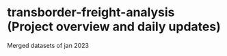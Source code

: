 # transborder-freight-analysis               (Project overview and daily updates)

Merged datasets of jan 2023
